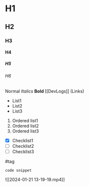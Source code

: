 # H1
## H2
### H3
#### H4
##### H5
###### H6
Normal
*Italics*
**Bold**
[[DevLogs]] (Links)

- List1
- List2
- List3

1. Ordered list1
2. Ordered list2
3. Ordered list3

- [x] Checklist1
- [ ] Checklist2
- [ ] Checklist3

#tag

```
code snippet
```

![[2024-01-21 13-19-19.mp4]]